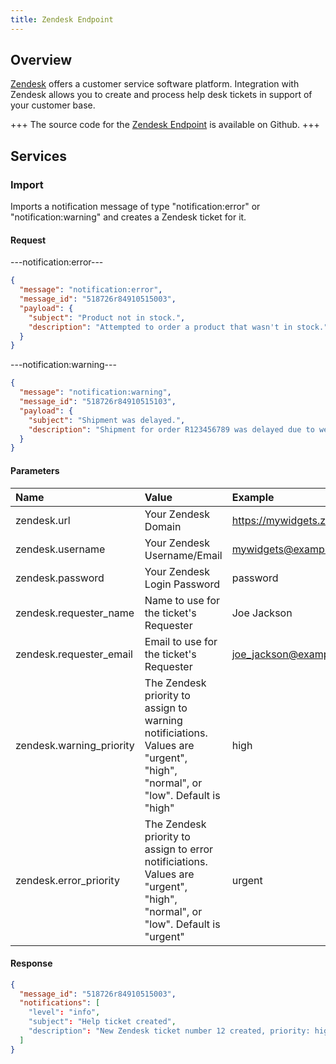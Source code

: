```yaml
---
title: Zendesk Endpoint
---
```


## Overview

[Zendesk](http://www.zendesk.com/) offers a customer service software platform. Integration with Zendesk allows you to create and process help desk tickets in support of your customer base.

+++
The source code for the [Zendesk Endpoint](https://github.com/spree/zendesk_endpoint/) is available on Github.
+++

## Services

### Import

Imports a notification message of type "notification:error" or "notification:warning" and creates a Zendesk ticket for it.

#### Request

---notification:error---
```json
{
  "message": "notification:error",
  "message_id": "518726r84910515003",
  "payload": {
    "subject": "Product not in stock.",
    "description": "Attempted to order a product that wasn't in stock."
  }
}
```

---notification:warning---
```json
{
  "message": "notification:warning",
  "message_id": "518726r84910515103",
  "payload": {
    "subject": "Shipment was delayed.",
    "description": "Shipment for order R123456789 was delayed due to weather."
  }
}
```

#### Parameters

| Name | Value | Example |
| :----| :-----| :------ |
| zendesk.url | Your Zendesk Domain | https://mywidgets.zendesk.com/api/v2/ |
| zendesk.username | Your Zendesk Username/Email | mywidgets@example.com |
| zendesk.password | Your Zendesk Login Password | password |
| zendesk.requester_name | Name to use for the ticket's Requester | Joe Jackson |
| zendesk.requester_email | Email to use for the ticket's Requester | joe_jackson@example.com |
| zendesk.warning_priority | The Zendesk priority to assign to warning notificiations. Values are "urgent", "high", "normal", or "low". Default is "high" | high |
| zendesk.error_priority | The Zendesk priority to assign to error notificiations. Values are "urgent", "high", "normal", or "low". Default is "urgent" | urgent |

#### Response

```json
{
  "message_id": "518726r84910515003",
  "notifications": [
    "level": "info",
    "subject": "Help ticket created",
    "description": "New Zendesk ticket number 12 created, priority: high."
  ]
}
```

